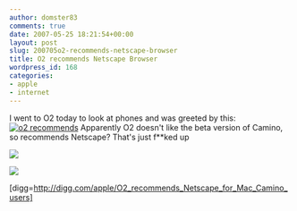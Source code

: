 ```yaml
---
author: domster83
comments: true
date: 2007-05-25 18:21:54+00:00
layout: post
slug: 200705o2-recommends-netscape-browser
title: O2 recommends Netscape Browser
wordpress_id: 168
categories:
- apple
- internet
---
```


I went to O2 today to look at phones and was greeted by this:[![o2 recommends](http://static.squarespace.com/static/50fbdd03e4b09c7c8a79f7ae/50fbdd87e4b075d7a3c11a69/50fbdd87e4b075d7a3c11a72/1180117067000/picture-1.jpg?format=original)](http://www.flickr.com/photo_zoom.gne?id=513679978&size=o)
Apparently O2 doesn't like the beta version of Camino, so recommends Netscape? That's just f**ked up




![](http://farm1.static.flickr.com/189/513718833_78218feee3.jpg?v=0)




[![](http://farm1.static.flickr.com/190/513682508_07373e41db.jpg?v=0)](http://www.flickr.com/photo_zoom.gne?id=513682508&size=o)




[digg=http://digg.com/apple/O2_recommends_Netscape_for_Mac_Camino_users]
